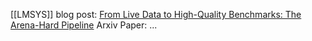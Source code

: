 [[LMSYS]] blog post: [From Live Data to High-Quality Benchmarks: The Arena-Hard Pipeline](https://lmsys.org/blog/2024-04-19-arena-hard/)
Arxiv Paper: ...